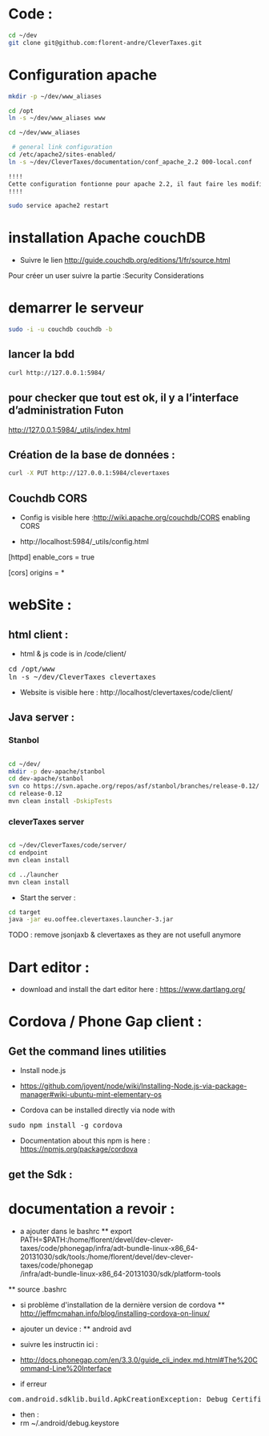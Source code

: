 
# Code : 

``` bash
cd ~/dev
git clone git@github.com:florent-andre/CleverTaxes.git
```

# Configuration apache

``` bash
mkdir -p ~/dev/www_aliases

cd /opt
ln -s ~/dev/www_aliases www

cd ~/dev/www_aliases

 # general link configuration
cd /etc/apache2/sites-enabled/
ln -s ~/dev/CleverTaxes/documentation/conf_apache_2.2 000-local.conf

!!!!
Cette configuration fontionne pour apache 2.2, il faut faire les modifications nécessaire au niveau de la gestions des droits pour que ca fonctionne en 2.4+ 
!!!!

sudo service apache2 restart

```

# installation Apache couchDB 

* Suivre le lien http://guide.couchdb.org/editions/1/fr/source.html

Pour créer un user suivre la partie :Security Considerations

# demarrer le serveur
``` bash
sudo -i -u couchdb couchdb -b

```

## lancer la bdd

``` bash
curl http://127.0.0.1:5984/
```
## pour checker que tout est ok, il y a l’interface d’administration Futon
http://127.0.0.1:5984/_utils/index.html

## Création de la base de données : 
``` bash
curl -X PUT http://127.0.0.1:5984/clevertaxes
```
## Couchdb CORS
* Config is visible here :http://wiki.apache.org/couchdb/CORS
enabling CORS

* http://localhost:5984/_utils/config.html

[httpd]
enable_cors = true

[cors]
origins = *


# webSite :

## html client : 

* html & js code is in /code/client/

<pre>
cd /opt/www
ln -s ~/dev/CleverTaxes clevertaxes
</pre>

* Website is visible here : http://localhost/clevertaxes/code/client/

## Java server : 

### Stanbol

``` bash

cd ~/dev/
mkdir -p dev-apache/stanbol
cd dev-apache/stanbol
svn co https://svn.apache.org/repos/asf/stanbol/branches/release-0.12/
cd release-0.12
mvn clean install -DskipTests


```
### cleverTaxes server 

``` bash

cd ~/dev/CleverTaxes/code/server/
cd endpoint
mvn clean install

cd ../launcher
mvn clean install
```

* Start the server : 
``` bash
cd target
java -jar eu.ooffee.clevertaxes.launcher-3.jar
```

TODO : remove jsonjaxb & clevertaxes as they are not usefull anymore



# Dart editor : 

* download and install the dart editor here : https://www.dartlang.org/

# Cordova / Phone Gap client : 

## Get the command lines utilities

* Install node.js
 * https://github.com/joyent/node/wiki/Installing-Node.js-via-package-manager#wiki-ubuntu-mint-elementary-os

* Cordova can be installed directly via node with
<pre>
sudo npm install -g cordova
</pre>

* Documentation about this npm is here : https://npmjs.org/package/cordova

## get the Sdk :


# documentation a revoir : 
* a ajouter dans le bashrc
** export PATH=$PATH:/home/florent/devel/dev-clever-taxes/code/phonegap/infra/adt-bundle-linux-x86_64-20131030/sdk/tools:/home/florent/devel/dev-clever-taxes/code/phonegap\
/infra/adt-bundle-linux-x86_64-20131030/sdk/platform-tools

** source .bashrc


* si problème d'installation de la dernière version de cordova 
** http://jeffmcmahan.info/blog/installing-cordova-on-linux/

* ajouter un device : 
** android avd

* suivre les instructin ici :
* http://docs.phonegap.com/en/3.3.0/guide_cli_index.md.html#The%20Command-Line%20Interface

* if erreur 
<pre>
com.android.sdklib.build.ApkCreationException: Debug Certificate expired on 5/6/12 7:56 PM
</pre>

* then : 
* rm ~/.android/debug.keystore


